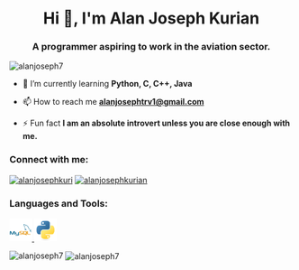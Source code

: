 <h1 align="center">Hi 👋, I'm Alan Joseph Kurian</h1>
<h3 align="center">A programmer aspiring to work in the aviation sector.</h3>

<p align="left"> <img src="https://komarev.com/ghpvc/?username=alanjoseph7&label=Profile%20views&color=0e75b6&style=flat" alt="alanjoseph7" /> </p>

- 🌱 I’m currently learning **Python, C, C++, Java**

- 📫 How to reach me **alanjosephtrv1@gmail.com**

- ⚡ Fun fact **I am an absolute introvert unless you are close enough with me.**

<h3 align="left">Connect with me:</h3>
<p align="left">
<a href="https://twitter.com/alanjosephkuri" target="blank"><img align="center" src="https://raw.githubusercontent.com/rahuldkjain/github-profile-readme-generator/master/src/images/icons/Social/twitter.svg" alt="alanjosephkuri" height="30" width="40" /></a>
<a href="https://linkedin.com/in/alanjosephkurian" target="blank"><img align="center" src="https://raw.githubusercontent.com/rahuldkjain/github-profile-readme-generator/master/src/images/icons/Social/linked-in-alt.svg" alt="alanjosephkurian" height="30" width="40" /></a>
</p>

<h3 align="left">Languages and Tools:</h3>
<p align="left"> <a href="https://www.mysql.com/" target="_blank" rel="noreferrer"> <img src="https://raw.githubusercontent.com/devicons/devicon/master/icons/mysql/mysql-original-wordmark.svg" alt="mysql" width="40" height="40"/> </a> <a href="https://www.python.org" target="_blank" rel="noreferrer"> <img src="https://raw.githubusercontent.com/devicons/devicon/master/icons/python/python-original.svg" alt="python" width="40" height="40"/> </a> </p>

<p><img align="left" src="https://github-readme-stats.vercel.app/api/top-langs?username=alanjoseph7&show_icons=true&locale=en&layout=compact" alt="alanjoseph7" /></p>

<p>&nbsp;<img align="center" src="https://github-readme-stats.vercel.app/api?username=alanjoseph7&show_icons=true&locale=en" alt="alanjoseph7" /></p>
